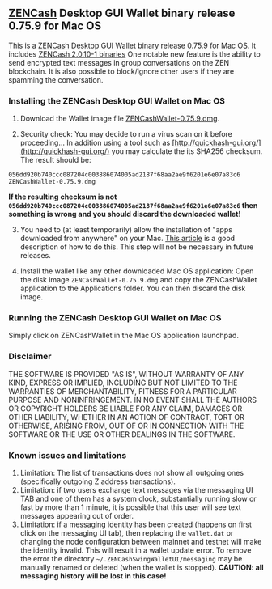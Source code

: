 ## [ZENCash](https://zensystem.io/) Desktop GUI Wallet binary release 0.75.9 for Mac OS

This is a [ZENCash](https://zensystem.io/) Desktop GUI Wallet binary release 0.75.9 for Mac OS. 
It includes [ZENCash 2.0.10-1 binaries](https://github.com/ZencashOfficial/zen/releases/tag/v2.0.10-1)
One notable new feature is the ability to send encrypted text messages in group conversations on the ZEN blockchain. It is also possible to block/ignore other users if they are spamming the conversation.


### Installing the ZENCash Desktop GUI Wallet on Mac OS

1. Download the Wallet image file 
[ZENCashWallet-0.75.9.dmg](https://github.com/ZencashOfficial/zencash-swing-wallet-ui/releases/download/0.75.9/ZENCashWallet-0.75.9.dmg). 

2. Security check: You may decide to run a virus scan on it before proceeding... In addition using a tool 
such as [http://quickhash-gui.org/](http://quickhash-gui.org/) you may calculate the its SHA256 checksum. The 
result should be:
```
056dd920b740ccc087204c003886074005ad2187f68aa2ae9f6201e6e07a83c6  ZENCashWallet-0.75.9.dmg
```
**If the resulting checksum is not `056dd920b740ccc087204c003886074005ad2187f68aa2ae9f6201e6e07a83c6` then**
**something is wrong and you should discard the downloaded wallet!**

3. You need to (at least temporarily) allow the installation of "apps downloaded from anywhere" on your Mac. 
[This article](http://osxdaily.com/2016/09/27/allow-apps-from-anywhere-macos-gatekeeper/) is a good description
of how to do this. This step will not be necessary in future releases. 

4. Install the wallet like any other downloaded Mac OS application: Open the disk image `ZENCashWallet-0.75.9.dmg`
and copy the ZENCashWallet application to the Applications folder. You can then discard the disk image.
   
### Running the ZENCash Desktop GUI Wallet on Mac OS

Simply click on ZENCashWallet in the Mac OS application launchpad.

### Disclaimer

THE SOFTWARE IS PROVIDED "AS IS", WITHOUT WARRANTY OF ANY KIND, EXPRESS OR
IMPLIED, INCLUDING BUT NOT LIMITED TO THE WARRANTIES OF MERCHANTABILITY,
FITNESS FOR A PARTICULAR PURPOSE AND NONINFRINGEMENT. IN NO EVENT SHALL THE
AUTHORS OR COPYRIGHT HOLDERS BE LIABLE FOR ANY CLAIM, DAMAGES OR OTHER
LIABILITY, WHETHER IN AN ACTION OF CONTRACT, TORT OR OTHERWISE, ARISING FROM,
OUT OF OR IN CONNECTION WITH THE SOFTWARE OR THE USE OR OTHER DEALINGS IN THE
SOFTWARE.

### Known issues and limitations
1. Limitation: The list of transactions does not show all outgoing ones (specifically outgoing Z address 
transactions).  
1. Limitation: if two users exchange text messages via the messaging UI TAB and one of them has a system clock, substantially running slow or fast by more than 1 minute, it is possible that this user will see text messages appearing out of order. 
1. Limitation: if a messaging identity has been created (happens on first click on the messaging UI tab), then replacing the `wallet.dat` or changing the node configuration between mainnet and testnet will make the identity invalid. This will result in a wallet update error. To remove the error the directory `~/.ZENCashSwingWalletUI/messaging` may be manually renamed or deleted (when the wallet is stopped). **CAUTION: all messaging history will be lost in this case!**
